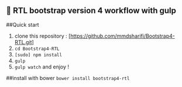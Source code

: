 
:star2:  RTL bootstrap version 4 workflow with gulp
--
##Quick start
1. clone this repository : [https://github.com/mmdsharifi/Bootstrap4-RTL.git]
2. `cd Bootstrap4-RTL`
3. `[sudo] npm install`
4. `gulp`
5. `gulp watch` and enjoy !

##install with bower
`bower install bootstrap4-rtl`
